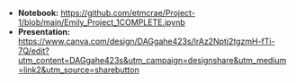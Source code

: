- **Notebook:** https://github.com/etmcrae/Project-1/blob/main/Emily_Project_1COMPLETE.ipynb
- **Presentation:** https://www.canva.com/design/DAGgahe423s/lrAz2Nptj2tgzmH-fTi-7Q/edit?utm_content=DAGgahe423s&utm_campaign=designshare&utm_medium=link2&utm_source=sharebutton
